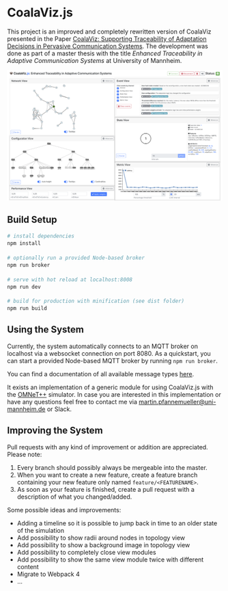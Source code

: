 # CoalaViz.js

This project is an improved and completely rewritten version of CoalaViz presented in the Paper [CoalaViz: Supporting Traceability of Adaptation Decisions in Pervasive Communication Systems](https://ieeexplore.ieee.org/abstract/document/8730818). The development was done as part of a master thesis with the title *Enhanced Traceability in Adaptive Communication Systems* at University of Mannheim.

![Screenshot](screenshot.png)

## Build Setup

``` bash
# install dependencies
npm install

# optionally run a provided Node-based broker
npm run broker

# serve with hot reload at localhost:8008
npm run dev

# build for production with minification (see dist folder)
npm run build
```

## Using the System

Currently, the system automatically connects to an MQTT broker on localhost via a websocket connection on port 8080. As a quickstart, you can start a provided Node-based MQTT broker by running `npm run broker`.

You can find a documentation of all available message types [here](message_types.md).

It exists an implementation of a generic module for using CoalaViz.js with the [OMNeT++](https://omnetpp.org/) simulator. In case you are interested in this implementation or have any questions feel free to contact me via [martin.pfannemueller@uni-mannheim.de](mailto:martin.pfannemueller@uni-mannheim.de) or Slack.

## Improving the System

Pull requests with any kind of improvement or addition are appreciated. Please note:

1. Every branch should possibly always be mergeable into the master.
2. When you want to create a new feature, create a feature branch containing your new feature only named `feature/<FEATURENAME>`.
3. As soon as your feature is finished, create a pull request with a description of what you changed/added.

Some possible ideas and improvements:

- Adding a timeline so it is possible to jump back in time to an older state of the simulation
- Add possibility to show radii around nodes in topology view
- Add possibility to show a background image in topology view
- Add possibility to completely close view modules
- Add possibility to show the same view module twice with different content
- Migrate to Webpack 4
- ...

